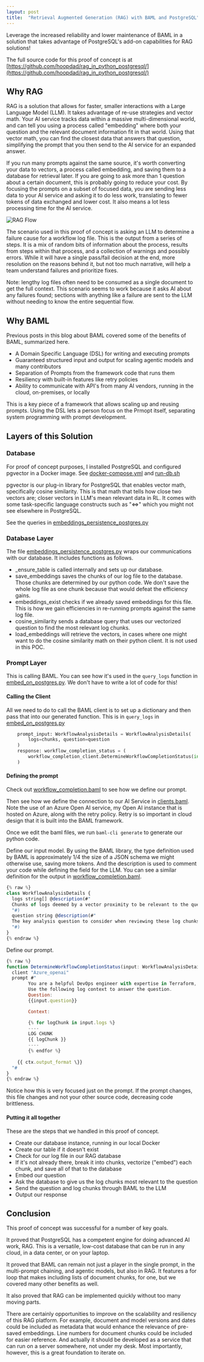 ```yaml
---
layout: post
title:  "Retrieval Augmented Generation (RAG) with BAML and PostgreSQL"
---
```


Leverage the increased reliability and lower maintenance of BAML in a solution that takes advantage of PostgreSQL's add-on capabilities for RAG solutions!

The full source code for this proof of concept is at [https://github.com/hoopdad/rag_in_python_postgresql/](https://github.com/hoopdad/rag_in_python_postgresql/)

## Why RAG

RAG is a solution that allows for faster, smaller interactions with a Large Language Model (LLM). It takes advantage of re-use strategies and vector math. Your AI service tracks data within a massive multi-dimensional world, and can tell you using a process called "embedding" where both your question and the relevant document information fit in that world. Using that vector math, you can find the closest data that answers that question, simplifying the prompt that you then send to the AI service for an expanded answer.

If you run many prompts against the same source, it's worth converting your data to vectors, a process called embedding, and saving them to a database for retrieval later. If you are going to ask more than 1 question about a certain document, this is probably going to reduce your cost. By focusing the prompts on a subset of focused data, you are sending less data to your AI service and asking it to do less work, translating to fewer tokens of data exchanged and lower cost. It also means a lot less processing time for the AI service.

![RAG Flow](/assets/2025/rag-with-postgresql/rag-with-postgresql.png)

The scenario used in this proof of concept is asking an LLM to determine a failure cause for a workflow log file. This is the output from a series of steps. It is a mix of random bits of information about the process, results from steps within that process, and a collection of warnings and possibly errors. While it will have a single pass/fail decision at the end, more resolution on the reasons behind it, but not too much narrative, will help a team understand failures and prioritize fixes.

Note: lengthy log files often need to be consumed as a single document to get the full context. This scenario seems to work because it asks AI about any failures found; sections with anything like a failure are sent to the LLM without needing to know the entire sequential flow.

## Why BAML

Previous posts in this blog about BAML covered some of the benefits of BAML, summarized here.

- A Domain Specific Language (DSL) for writing and executing prompts
- Guaranteed structured input and output for scaling agentic models and many contributors
- Separation of Prompts from the framework code that runs them
- Resiliency with built-in features like retry policies
- Ability to communicate with API's from many AI vendors, running in the cloud, on-premises, or locally

This is a key piece of a framework that allows scaling up and reusing prompts. Using the DSL lets a person focus on the Prmopt itself, separating system programming with prompt development.

## Layers of this Solution

### Database

For proof of concept purposes, I installed PostgreSQL and configured pgvector in a Docker image. See [docker-compose.yml](https://github.com/hoopdad/rag_in_python_postgresql/blob/main/docker-compose.yml) and [run-db.sh](https://github.com/hoopdad/rag_in_python_postgresql/blob/main/run-db.sh)

pgvector is our plug-in library for PostgreSQL that enables vector math, specifically cosine similarity. This is that math that tells how close two vectors are; closer vectors in LLM's mean relevant data in RL. It comes with some task-specific language constructs such as "<=>" which you might not see elsewhere in PostgreSQL.

See the queries in [embeddings_persistence_postgres.py](https://github.com/hoopdad/rag_in_python_postgresql/blob/main/embeddings_persistence_postgres.py)

### Database Layer

The file [embeddings_persistence_postgres.py](https://github.com/hoopdad/rag_in_python_postgresql/blob/main/embeddings_persistence_postgres.py) wraps our communications with our database. It includes functions as follows.

- _ensure_table is called internally and sets up our database.
- save_embeddings saves the chunks of our log file to the database. Those chunks are determined by our python code. We don't save the whole log file as one chunk because that would defeat the efficiency gains.
- embeddings_exist checks if we already saved embeddings for this file. This is how we gain efficiencies in re-running prompts against the same log file.
- cosine_similarity sends a database query that uses our vectorized question to find the most relevant log chunks.
- load_embeddings will retrieve the vectors, in cases where one might want to do the cosine similarity math on their python client. It is not used in this POC.

### Prompt Layer

This is calling  BAML. You can see how it's used in the `query_logs` function in [embed_on_postgres.py](https://github.com/hoopdad/rag_in_python_postgresql/blob/main/embed_on_postgres.py). We don't have to write a lot of code for this!

#### Calling the Client

All we need to do to call the BAML client is to set up a dictionary and then pass that into our generated function. This is in `query_logs` in [embed_on_postgres.py](https://github.com/hoopdad/rag_in_python_postgresql/blob/main/embed_on_postgres.py)

```py
    prompt_input: WorkflowAnalysisDetails = WorkflowAnalysisDetails(
        logs=chunks, question=question
    )
    response: workflow_completion_status = (
        workflow_completion_client.DetermineWorkflowCompletionStatus(input=prompt_input)
    )
```

#### Defining the prompt

Check out [workflow_completion.baml](https://github.com/hoopdad/rag_in_python_postgresql/blob/main/baml_src/workflow_completion.baml) to see how we define our prompt.

Then see how we define the connection to our AI Service in [clients.baml](https://github.com/hoopdad/rag_in_python_postgresql/blob/main/baml_src/clients.baml). Note the use of an Azure Open AI service, my Open AI instance that is hosted on Azure, along with the retry policy. Retry is so important in cloud design that it is built into the BAML framework.

Once we edit the baml files, we run `baml-cli generate` to generate our python code.

Define our input model. By using the BAML library, the type definition used by BAML is approximately 1/4 the size of a JSON schema we might otherwise use, saving more tokens. And the description is used to comment your code while defining the field for the LLM. You can see a similar definition for the output in [workflow_completion.baml](https://github.com/hoopdad/rag_in_python_postgresql/blob/main/baml_src/workflow_completion.baml).

```javascript
{% raw %}
class WorkflowAnalysisDetails {
  logs string[] @description(#"
  Chunks of logs deemed by a vector proximity to be relevant to the question
  "#)
  question string @description(#"
  The key analysis question to consider when reviewing these log chunks
  "#)
}
{% endraw %}
```

Define our prompt.

```javascript
{% raw %}
function DetermineWorkflowCompletionStatus(input: WorkflowAnalysisDetails) -> WorkflowCompletionStatus {
  client "Azure_openai"
  prompt #"
        You are a helpful DevOps engineer with expertise in Terraform, AWS and GitHub Actions. 
        Use the following log context to answer the question.
        Question:
        {{input.question}}

        Context:

        {% for logChunk in input.logs %}
        ----
        LOG CHUNK
        {{ logChunk }}
        ----
        {% endfor %}
    
    {{ ctx.output_format \}}
  "#
}
{% endraw %}
```

Notice how this is very focused just on the prompt. If the prompt changes, this file changes and not your other source code, decreasing code brittleness.

#### Putting it all together

These are the steps that we handled in this proof of concept. 

- Create our database instance, running in our local Docker
- Create our table if it doesn't exist
- Check for our log file in our RAG database
- If it's not already there, break it into chunks, vectorize ("embed") each chunk, and save all of that to the database
- Embed our question
- Ask the database to give us the log chunks most relevant to the question
- Send the question and log chunks through BAML to the LLM
- Output our response

## Conclusion

This proof of concept was successful for a number of key goals.

It proved that PostgreSQL has a competent engine for doing advanced AI work, RAG. This is a versatile, low-cost database that can be run in any cloud, in a data center, or on your laptop.

It proved that BAML can remain not just a player in the single prompt, in the multi-prompt chaining, and agentic models, but also in RAG. It features a for loop that makes including lists of document chunks, for one, but we covered many other benefits as well.

It also proved that RAG can be implemented quickly without too many moving parts.

There are certainly opportunities to improve on the scalability and resiliency of this RAG platform. For example, document and model versions and dates could be included as metadata that would enhance the relevance of pre-saved embeddings. Line numbers for document chunks could be included for easier reference. And actually it should be developed as a service that can run on a server somewhere, not under my desk. Most importantly, however, this is a great foundation to iterate on.
